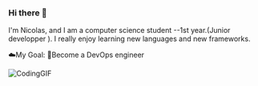 ### Hi there 👋
I'm Nicolas, and I am a computer science student --1st year.(Junior developper ). I really enjoy learning new languages and new frameworks.




☁️My Goal: 
🎯Become a DevOps engineer

![CodingGIF](https://github.com/Nyko-pxl/Nyko-pxl/assets/143967233/fe790151-5120-417b-8b22-59c229286b4f)
